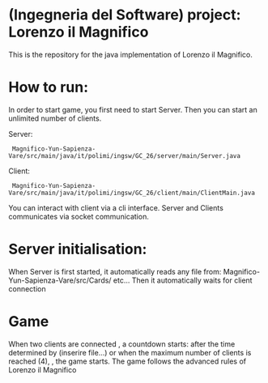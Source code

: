 #  (Ingegneria del Software) project: Lorenzo il Magnifico

This is the repository for the java implementation of Lorenzo il Magnifico.

# How to run:
In order to start game,  you first need to start Server. Then you can start an unlimited number of clients.

Server: 
     
     Magnifico-Yun-Sapienza-Vare/src/main/java/it/polimi/ingsw/GC_26/server/main/Server.java

Client:

     Magnifico-Yun-Sapienza-Vare/src/main/java/it/polimi/ingsw/GC_26/client/main/ClientMain.java


You can interact with client via a cli interface.
Server and Clients communicates via socket communication.



# Server initialisation:
When Server is first started, it automatically reads any file from:
      Magnifico-Yun-Sapienza-Vare/src/Cards/
      etc...
      Then it automatically waits for client connection

# Game 
When two clients are connected , a countdown starts: after the time determined by (inserire file...) or when the maximum number of clients 
is reached (4), , the game starts.
The game follows the advanced rules of Lorenzo il Magnifico


